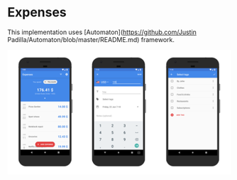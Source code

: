 # Expenses



</a>

This implementation uses [Automaton](https://github.com/Justin Padilla/Automaton/blob/master/README.md) framework.

![Screens](Resources/Screens.png)
